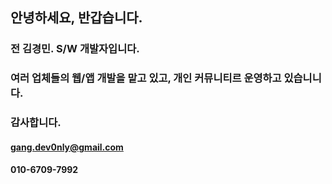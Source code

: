 
## 안녕하세요, 반갑습니다.
### 전 김경민. S/W 개발자입니다.
### 여러 업체들의 웹/앱 개발을 맡고 있고, 개인 커뮤니티르 운영하고 있습니니다.
### 감사합니다.

#### gang.dev0nly@gmail.com
#### 010-6709-7992
